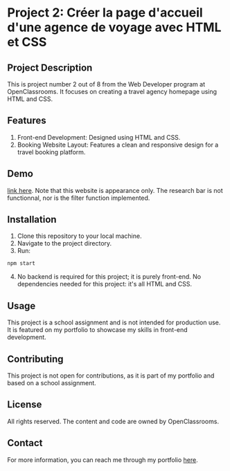 # Project 2: Créer la page d'accueil d'une agence de voyage avec HTML et CSS
## Project Description
This is project number 2 out of 8 from the Web Developer program at OpenClassrooms. It focuses on creating a travel agency homepage using HTML and CSS.

## Features
1. Front-end Development: Designed using HTML and CSS.
2. Booking Website Layout: Features a clean and responsive design for a travel booking platform.

## Demo
[link here](https://dontbelieveit.github.io/OC-P2-BookieWebSite/). 
Note that this website is appearance only. The research bar is not functionnal, nor is the filter function implemented. 
  
## Installation
1. Clone this repository to your local machine.
2. Navigate to the project directory.
3. Run:
```bash
npm start
```
4. No backend is required for this project; it is purely front-end. 
No dependencies needed for this project: it's all HTML and CSS.

## Usage
This project is a school assignment and is not intended for production use. It is featured on my portfolio to showcase my skills in front-end development.

## Contributing
This project is not open for contributions, as it is part of my portfolio and based on a school assignment.

## License
All rights reserved. The content and code are owned by OpenClassrooms.

## Contact
For more information, you can reach me through my portfolio [here](https://roxane-myportefolio.netlify.app/).
